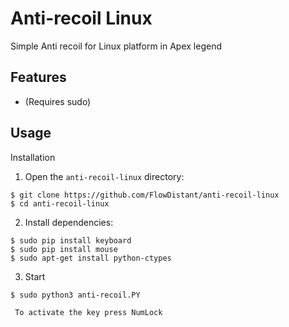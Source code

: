 
Anti-recoil Linux
=====

Simple Anti recoil for Linux platform in Apex legend


## Features

- (Requires sudo)

## Usage
   Installation

   1. Open the `anti-recoil-linux` directory:
   
   ```
   $ git clone https://github.com/FlowDistant/anti-recoil-linux
   $ cd anti-recoil-linux
   ```
   2. Install dependencies:
   ```
   $ sudo pip install keyboard
   $ sudo pip install mouse
   $ sudo apt-get install python-ctypes
   ```
   3. Start 
   ```
   $ sudo python3 anti-recoil.PY
   
    To activate the key press NumLock
